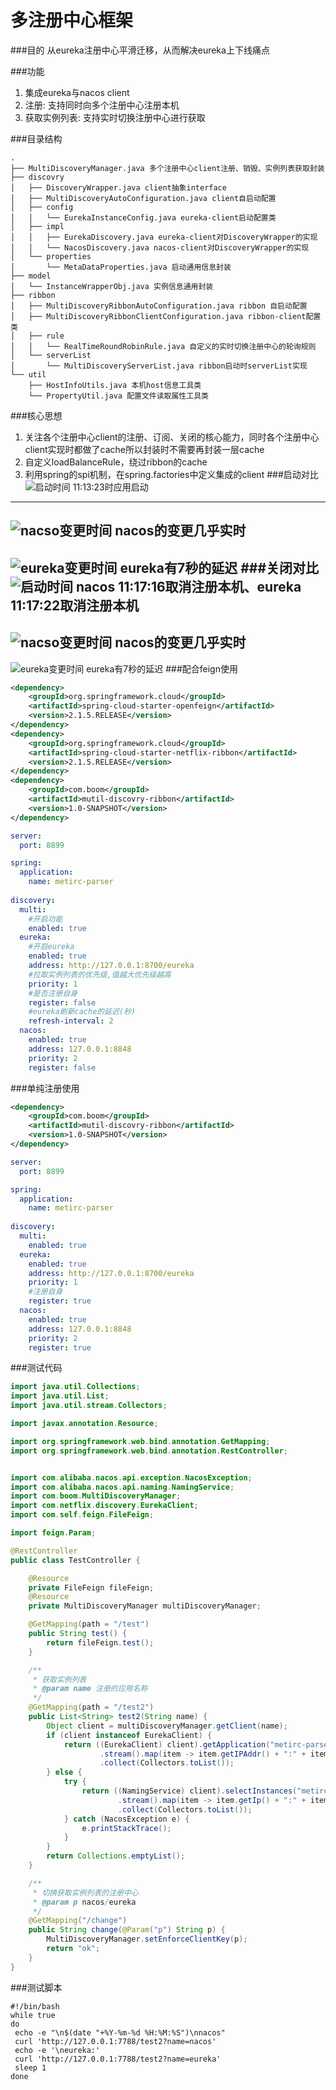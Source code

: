 # 多注册中心框架
###目的
从eureka注册中心平滑迁移，从而解决eureka上下线痛点

###功能
1. 集成eureka与nacos client
2. 注册: 支持同时向多个注册中心注册本机
3. 获取实例列表: 支持实时切换注册中心进行获取

###目录结构
```text
.
├── MultiDiscoveryManager.java 多个注册中心client注册、销毁、实例列表获取封装
├── discovry
│   ├── DiscoveryWrapper.java client抽象interface
│   ├── MultiDiscoveryAutoConfiguration.java client自启动配置
│   ├── config
│   │   └── EurekaInstanceConfig.java eureka-client启动配置类
│   ├── impl
│   │   ├── EurekaDiscovery.java eureka-client对DiscoveryWrapper的实现
│   │   └── NacosDiscovery.java nacos-client对DiscoveryWrapper的实现
│   └── properties
│       └── MetaDataProperties.java 启动通用信息封装
├── model
│   └── InstanceWrapperObj.java 实例信息通用封装
├── ribbon
│   ├── MultiDiscoveryRibbonAutoConfiguration.java ribbon 自启动配置
│   ├── MultiDiscoveryRibbonClientConfiguration.java ribbon-client配置类
│   ├── rule
│   │   └── RealTimeRoundRobinRule.java 自定义的实时切换注册中心的轮询规则
│   └── serverList
│       └── MultiDiscoveryServerList.java ribbon启动时serverList实现
└── util
    ├── HostInfoUtils.java 本机host信息工具类
    └── PropertyUtil.java 配置文件读取属性工具类

```
###核心思想
1. 关注各个注册中心client的注册、订阅、关闭的核心能力，同时各个注册中心client实现时都做了cache所以封装时不需要再封装一层cache
2. 自定义loadBalanceRule，绕过ribbon的cache
3. 利用spring的spi机制，在spring.factories中定义集成的client
###启动对比
![启动时间](docs/启动时间.png)
11:13:23时应用启动
-------------------------------
![nacso变更时间](docs/nacos启动变更.png)
nacos的变更几乎实时
-------------------------------
![eureka变更时间](docs/eureka启动变更.png)
eureka有7秒的延迟
###关闭对比
![启动时间](docs/取消注册.png)
nacos 11:17:16取消注册本机、eureka 11:17:22取消注册本机
-------------------------------
![nacso变更时间](docs/nacos下线时间.png)
nacos的变更几乎实时
-------------------------------
![eureka变更时间](docs/eureka下线.png)
eureka有7秒的延迟
###配合feign使用
```xml
<dependency>
    <groupId>org.springframework.cloud</groupId>
    <artifactId>spring-cloud-starter-openfeign</artifactId>
    <version>2.1.5.RELEASE</version>
</dependency>
<dependency>
    <groupId>org.springframework.cloud</groupId>
    <artifactId>spring-cloud-starter-netflix-ribbon</artifactId>
    <version>2.1.5.RELEASE</version>
</dependency>
<dependency>
    <groupId>com.boom</groupId>
    <artifactId>mutil-discovry-ribbon</artifactId>
    <version>1.0-SNAPSHOT</version>
</dependency>
```
```yaml
server:
  port: 8899

spring:
  application:
    name: metirc-parser
    
discovery:
  multi:
    #开启功能
    enabled: true
  eureka:
    #开启eureka
    enabled: true
    address: http://127.0.0.1:8700/eureka
    #拉取实例列表的优先级,值越大优先级越高
    priority: 1
    #是否注册自身
    register: false
    #eureka刷新cache的延迟(秒)
    refresh-interval: 2
  nacos:
    enabled: true
    address: 127.0.0.1:8848
    priority: 2
    register: false
```
###单纯注册使用
```xml
<dependency>
    <groupId>com.boom</groupId>
    <artifactId>mutil-discovry-ribbon</artifactId>
    <version>1.0-SNAPSHOT</version>
</dependency>
```
```yaml
server:
  port: 8899

spring:
  application:
    name: metirc-parser
    
discovery:
  multi:
    enabled: true
  eureka:
    enabled: true
    address: http://127.0.0.1:8700/eureka
    priority: 1
    #注册自身
    register: true
  nacos:
    enabled: true
    address: 127.0.0.1:8848
    priority: 2
    register: true
```
###测试代码
```java
import java.util.Collections;
import java.util.List;
import java.util.stream.Collectors;

import javax.annotation.Resource;

import org.springframework.web.bind.annotation.GetMapping;
import org.springframework.web.bind.annotation.RestController;


import com.alibaba.nacos.api.exception.NacosException;
import com.alibaba.nacos.api.naming.NamingService;
import com.boom.MultiDiscoveryManager;
import com.netflix.discovery.EurekaClient;
import com.self.feign.FileFeign;

import feign.Param;

@RestController
public class TestController {

    @Resource
    private FileFeign fileFeign;
    @Resource
    private MultiDiscoveryManager multiDiscoveryManager;

    @GetMapping(path = "/test")
    public String test() {
        return fileFeign.test();
    }

    /**
     * 获取实例列表
     * @param name 注册的应用名称
     */
    @GetMapping(path = "/test2")
    public List<String> test2(String name) {
        Object client = multiDiscoveryManager.getClient(name);
        if (client instanceof EurekaClient) {
            return ((EurekaClient) client).getApplication("metirc-parser").getInstances()
                    .stream().map(item -> item.getIPAddr() + ":" + item.getPort())
                    .collect(Collectors.toList());
        } else {
            try {
                return ((NamingService) client).selectInstances("metirc-parser", true)
                        .stream().map(item -> item.getIp() + ":" + item.getPort())
                        .collect(Collectors.toList());
            } catch (NacosException e) {
                e.printStackTrace();
            }
        }
        return Collections.emptyList();
    }

    /**
     * 切换获取实例列表的注册中心
     * @param p nacos/eureka
     */
    @GetMapping("/change")
    public String change(@Param("p") String p) {
        MultiDiscoveryManager.setEnforceClientKey(p);
        return "ok";
    }
}
```
###测试脚本
```shell
#!/bin/bash
while true
do
 echo -e "\n$(date "+%Y-%m-%d %H:%M:%S")\nnacos"
 curl 'http://127.0.0.1:7788/test2?name=nacos'
 echo -e '\neureka:'
 curl 'http://127.0.0.1:7788/test2?name=eureka'
 sleep 1
done
```